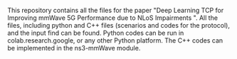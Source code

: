 This repository contains all the files for the paper "Deep Learning TCP for Improving mmWave 5G Performance due to NLoS Impairments ". 
All the files, including python and C++ files (scenarios and codes for the protocol), and the input find can be found.
Python codes can be run in colab.research.google, or any other Python platform. 
The C++ codes can be implemented in the ns3-mmWave module.
